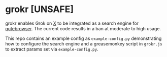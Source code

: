 # grokr [UNSAFE]
grokr enables Grok on [X](https://x.com) to be integrated as a search engine for [qutebrowser](https://qutebrowser.org/). The current code results in a ban at moderate to high usage.

This repo contains an example config as `example-config.py` demonstrating how to configure the search engine and a greasemonkey script in `grokr.js` to extract params set via `example-config.py`.
